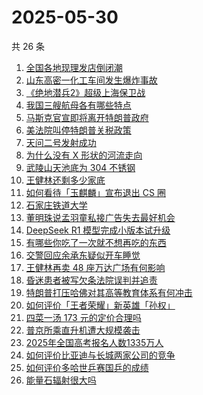 # 2025-05-30

共 26 条

<!-- BEGIN -->
<!-- 最后更新时间 Fri May 30 2025 13:20:49 GMT+0800 (China Standard Time) -->

1. [全国各地现理发店倒闭潮](https://www.zhihu.com/search?q=%E5%85%A8%E5%9B%BD%E5%90%84%E5%9C%B0%E7%8E%B0%E7%90%86%E5%8F%91%E5%BA%97%E5%80%92%E9%97%AD%E6%BD%AE)
1. [山东高密一化工车间发生爆炸事故](https://www.zhihu.com/search?q=%E5%B1%B1%E4%B8%9C%E9%AB%98%E5%AF%86%E4%B8%80%E5%8C%96%E5%B7%A5%E8%BD%A6%E9%97%B4%E5%8F%91%E7%94%9F%E7%88%86%E7%82%B8%E4%BA%8B%E6%95%85)
1. [《绝地潜兵2》超级上海保卫战](https://www.zhihu.com/search?q=%E3%80%8A%E7%BB%9D%E5%9C%B0%E6%BD%9C%E5%85%B52%E3%80%8B%E8%B6%85%E7%BA%A7%E4%B8%8A%E6%B5%B7%E4%BF%9D%E5%8D%AB%E6%88%98)
1. [我国三艘航母各有哪些特点](https://www.zhihu.com/search?q=%E6%88%91%E5%9B%BD%E4%B8%89%E8%89%98%E8%88%AA%E6%AF%8D%E5%90%84%E6%9C%89%E5%93%AA%E4%BA%9B%E7%89%B9%E7%82%B9)
1. [马斯克官宣即将离开特朗普政府](https://www.zhihu.com/search?q=%E9%A9%AC%E6%96%AF%E5%85%8B%E5%AE%98%E5%AE%A3%E5%8D%B3%E5%B0%86%E7%A6%BB%E5%BC%80%E7%89%B9%E6%9C%97%E6%99%AE%E6%94%BF%E5%BA%9C)
1. [美法院叫停特朗普关税政策](https://www.zhihu.com/search?q=%E7%BE%8E%E6%B3%95%E9%99%A2%E5%8F%AB%E5%81%9C%E7%89%B9%E6%9C%97%E6%99%AE%E5%85%B3%E7%A8%8E%E6%94%BF%E7%AD%96)
1. [天问二号发射成功](https://www.zhihu.com/search?q=%E5%A4%A9%E9%97%AE%E4%BA%8C%E5%8F%B7%E5%8F%91%E5%B0%84%E6%88%90%E5%8A%9F)
1. [为什么没有 X 形状的河流走向](https://www.zhihu.com/search?q=%E4%B8%BA%E4%BB%80%E4%B9%88%E6%B2%A1%E6%9C%89%20X%20%E5%BD%A2%E7%8A%B6%E7%9A%84%E6%B2%B3%E6%B5%81%E8%B5%B0%E5%90%91)
1. [武陵山天池底为 304 不锈钢](https://www.zhihu.com/search?q=%E6%AD%A6%E9%99%B5%E5%B1%B1%E5%A4%A9%E6%B1%A0%E5%BA%95%E4%B8%BA%20304%20%E4%B8%8D%E9%94%88%E9%92%A2)
1. [王健林还剩多少家底](https://www.zhihu.com/search?q=%E7%8E%8B%E5%81%A5%E6%9E%97%E8%BF%98%E5%89%A9%E5%A4%9A%E5%B0%91%E5%AE%B6%E5%BA%95)
1. [如何看待「玉麒麟」宣布退出 CS 圈](https://www.zhihu.com/search?q=%E5%A6%82%E4%BD%95%E7%9C%8B%E5%BE%85%E3%80%8C%E7%8E%89%E9%BA%92%E9%BA%9F%E3%80%8D%E5%AE%A3%E5%B8%83%E9%80%80%E5%87%BA%20CS%20%E5%9C%88)
1. [石家庄铁道大学](https://www.zhihu.com/search?q=%E7%9F%B3%E5%AE%B6%E5%BA%84%E9%93%81%E9%81%93%E5%A4%A7%E5%AD%A6)
1. [董明珠说孟羽童私接广告失去最好机会](https://www.zhihu.com/search?q=%E8%91%A3%E6%98%8E%E7%8F%A0%E8%AF%B4%E5%AD%9F%E7%BE%BD%E7%AB%A5%E7%A7%81%E6%8E%A5%E5%B9%BF%E5%91%8A%E5%A4%B1%E5%8E%BB%E6%9C%80%E5%A5%BD%E6%9C%BA%E4%BC%9A)
1. [DeepSeek R1 模型完成小版本试升级](https://www.zhihu.com/search?q=DeepSeek%20R1%20%E6%A8%A1%E5%9E%8B%E5%AE%8C%E6%88%90%E5%B0%8F%E7%89%88%E6%9C%AC%E8%AF%95%E5%8D%87%E7%BA%A7)
1. [有哪些你吃了一次就不想再吃的东西](https://www.zhihu.com/search?q=%E6%9C%89%E5%93%AA%E4%BA%9B%E4%BD%A0%E5%90%83%E4%BA%86%E4%B8%80%E6%AC%A1%E5%B0%B1%E4%B8%8D%E6%83%B3%E5%86%8D%E5%90%83%E7%9A%84%E4%B8%9C%E8%A5%BF)
1. [交警回应余承东疑似开车睡觉](https://www.zhihu.com/search?q=%E4%BA%A4%E8%AD%A6%E5%9B%9E%E5%BA%94%E4%BD%99%E6%89%BF%E4%B8%9C%E7%96%91%E4%BC%BC%E5%BC%80%E8%BD%A6%E7%9D%A1%E8%A7%89)
1. [王健林再卖 48 座万达广场有何影响](https://www.zhihu.com/search?q=%E7%8E%8B%E5%81%A5%E6%9E%97%E5%86%8D%E5%8D%96%2048%20%E5%BA%A7%E4%B8%87%E8%BE%BE%E5%B9%BF%E5%9C%BA%E6%9C%89%E4%BD%95%E5%BD%B1%E5%93%8D)
1. [昏迷患者被写欠条法院误判并追责](https://www.zhihu.com/search?q=%E6%98%8F%E8%BF%B7%E6%82%A3%E8%80%85%E8%A2%AB%E5%86%99%E6%AC%A0%E6%9D%A1%E6%B3%95%E9%99%A2%E8%AF%AF%E5%88%A4%E5%B9%B6%E8%BF%BD%E8%B4%A3)
1. [特朗普打压哈佛对其高等教育体系有何冲击](https://www.zhihu.com/search?q=%E7%89%B9%E6%9C%97%E6%99%AE%E6%89%93%E5%8E%8B%E5%93%88%E4%BD%9B%E5%AF%B9%E5%85%B6%E9%AB%98%E7%AD%89%E6%95%99%E8%82%B2%E4%BD%93%E7%B3%BB%E6%9C%89%E4%BD%95%E5%86%B2%E5%87%BB)
1. [如何评价「王者荣耀」新英雄「孙权」](https://www.zhihu.com/search?q=%E5%A6%82%E4%BD%95%E8%AF%84%E4%BB%B7%E3%80%8C%E7%8E%8B%E8%80%85%E8%8D%A3%E8%80%80%E3%80%8D%E6%96%B0%E8%8B%B1%E9%9B%84%E3%80%8C%E5%AD%99%E6%9D%83%E3%80%8D)
1. [四菜一汤 173 元的定价合理吗](https://www.zhihu.com/search?q=%E5%9B%9B%E8%8F%9C%E4%B8%80%E6%B1%A4%20173%20%E5%85%83%E7%9A%84%E5%AE%9A%E4%BB%B7%E5%90%88%E7%90%86%E5%90%97)
1. [普京所乘直升机遭大规模袭击](https://www.zhihu.com/search?q=%E6%99%AE%E4%BA%AC%E6%89%80%E4%B9%98%E7%9B%B4%E5%8D%87%E6%9C%BA%E9%81%AD%E5%A4%A7%E8%A7%84%E6%A8%A1%E8%A2%AD%E5%87%BB)
1. [2025年全国高考报名人数1335万人](https://www.zhihu.com/search?q=2025%E5%B9%B4%E5%85%A8%E5%9B%BD%E9%AB%98%E8%80%83%E6%8A%A5%E5%90%8D%E4%BA%BA%E6%95%B01335%E4%B8%87%E4%BA%BA)
1. [如何评价比亚迪与长城两家公司的竞争](https://www.zhihu.com/search?q=%E5%A6%82%E4%BD%95%E8%AF%84%E4%BB%B7%E6%AF%94%E4%BA%9A%E8%BF%AA%E4%B8%8E%E9%95%BF%E5%9F%8E%E4%B8%A4%E5%AE%B6%E5%85%AC%E5%8F%B8%E7%9A%84%E7%AB%9E%E4%BA%89)
1. [如何评价多哈世乒赛国乒的成绩](https://www.zhihu.com/search?q=%E5%A6%82%E4%BD%95%E8%AF%84%E4%BB%B7%E5%A4%9A%E5%93%88%E4%B8%96%E4%B9%92%E8%B5%9B%E5%9B%BD%E4%B9%92%E7%9A%84%E6%88%90%E7%BB%A9)
1. [能量石辐射很大吗](https://www.zhihu.com/search?q=%E8%83%BD%E9%87%8F%E7%9F%B3%E8%BE%90%E5%B0%84%E5%BE%88%E5%A4%A7%E5%90%97)

<!-- END -->
